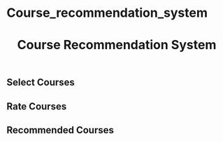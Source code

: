 # Course_recommendation_system
<!DOCTYPE html>
<html lang="en">
<head>
    <meta charset="UTF-8">
    <meta name="viewport" content="width=device-width, initial-scale=1.0">
    <title>Course Recommendation System</title>
    <link rel="stylesheet" href="styles.css">
</head>
<body>
    <header>
        <h1>Course Recommendation System</h1>
    </header>
    <main>
        <section id="course-selection">
            <h2>Select Courses</h2>
            <ul id="course-list">
                <!-- Course list will be generated dynamically using JavaScript -->
            </ul>
        </section>
        <section id="rating-system">
            <h2>Rate Courses</h2>
            <ul id="rating-list">
                <!-- Rating system will be generated dynamically using JavaScript -->
            </ul>
        </section>
        <section id="recommendations">
            <h2>Recommended Courses</h2>
            <ul id="recommended-courses">
                <!-- Recommended courses will be generated dynamically using JavaScript -->
            </ul>
        </section>
    </main>
    <script src="script.js"></script>
</body>
</html>
